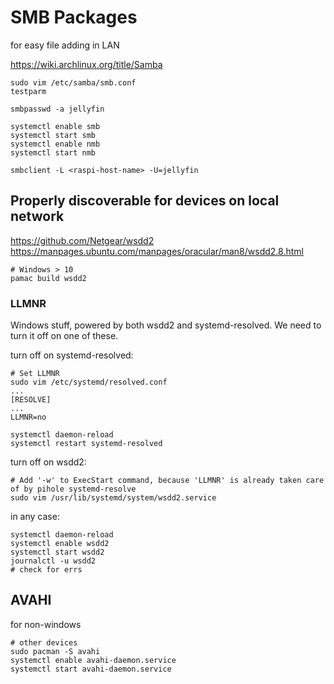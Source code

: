 # SMB Packages

for easy file adding in LAN

https://wiki.archlinux.org/title/Samba


    sudo vim /etc/samba/smb.conf
    testparm

    smbpasswd -a jellyfin

    systemctl enable smb
    systemctl start smb
    systemctl enable nmb
    systemctl start nmb

    smbclient -L <raspi-host-name> -U=jellyfin


## Properly discoverable for devices on local network

https://github.com/Netgear/wsdd2
https://manpages.ubuntu.com/manpages/oracular/man8/wsdd2.8.html


    # Windows > 10
    pamac build wsdd2

### LLMNR

Windows stuff, powered by both wsdd2 and systemd-resolved. 
We need to turn it off on one of these.

turn off on systemd-resolved:

    # Set LLMNR
    sudo vim /etc/systemd/resolved.conf
    ...
    [RESOLVE]
    ...
    LLMNR=no

    systemctl daemon-reload
    systemctl restart systemd-resolved

turn off on wsdd2:

    # Add '-w' to ExecStart command, because 'LLMNR' is already taken care of by pihole systemd-resolve
    sudo vim /usr/lib/systemd/system/wsdd2.service

in any case:

    systemctl daemon-reload
    systemctl enable wsdd2
    systemctl start wsdd2
    journalctl -u wsdd2
    # check for errs

## AVAHI

for non-windows

    # other devices
    sudo pacman -S avahi
    systemctl enable avahi-daemon.service
    systemctl start avahi-daemon.service
